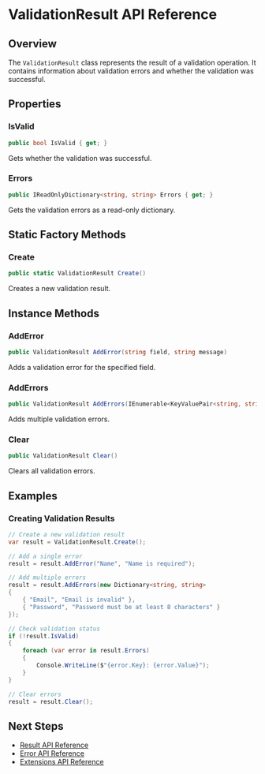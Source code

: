 # ValidationResult API Reference

## Overview

The `ValidationResult` class represents the result of a validation operation. It contains information about validation errors and whether the validation was successful.

## Properties

### IsValid
```csharp
public bool IsValid { get; }
```
Gets whether the validation was successful.

### Errors
```csharp
public IReadOnlyDictionary<string, string> Errors { get; }
```
Gets the validation errors as a read-only dictionary.

## Static Factory Methods

### Create
```csharp
public static ValidationResult Create()
```
Creates a new validation result.

## Instance Methods

### AddError
```csharp
public ValidationResult AddError(string field, string message)
```
Adds a validation error for the specified field.

### AddErrors
```csharp
public ValidationResult AddErrors(IEnumerable<KeyValuePair<string, string>> errors)
```
Adds multiple validation errors.

### Clear
```csharp
public ValidationResult Clear()
```
Clears all validation errors.

## Examples

### Creating Validation Results
```csharp
// Create a new validation result
var result = ValidationResult.Create();

// Add a single error
result = result.AddError("Name", "Name is required");

// Add multiple errors
result = result.AddErrors(new Dictionary<string, string>
{
    { "Email", "Email is invalid" },
    { "Password", "Password must be at least 8 characters" }
});

// Check validation status
if (!result.IsValid)
{
    foreach (var error in result.Errors)
    {
        Console.WriteLine($"{error.Key}: {error.Value}");
    }
}

// Clear errors
result = result.Clear();
```

## Next Steps

- [Result API Reference](result.md)
- [Error API Reference](error.md)
- [Extensions API Reference](extensions.md) 